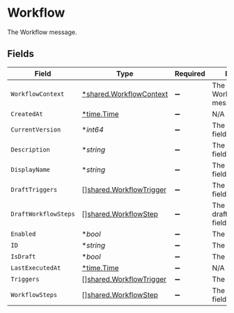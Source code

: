 # Workflow

The Workflow message.


## Fields

| Field                                                                     | Type                                                                      | Required                                                                  | Description                                                               |
| ------------------------------------------------------------------------- | ------------------------------------------------------------------------- | ------------------------------------------------------------------------- | ------------------------------------------------------------------------- |
| `WorkflowContext`                                                         | [*shared.WorkflowContext](../../../pkg/models/shared/workflowcontext.md)  | :heavy_minus_sign:                                                        | The WorkflowContext message.                                              |
| `CreatedAt`                                                               | [*time.Time](https://pkg.go.dev/time#Time)                                | :heavy_minus_sign:                                                        | N/A                                                                       |
| `CurrentVersion`                                                          | **int64*                                                                  | :heavy_minus_sign:                                                        | The currentVersion field.                                                 |
| `Description`                                                             | **string*                                                                 | :heavy_minus_sign:                                                        | The description field.                                                    |
| `DisplayName`                                                             | **string*                                                                 | :heavy_minus_sign:                                                        | The displayName field.                                                    |
| `DraftTriggers`                                                           | [][shared.WorkflowTrigger](../../../pkg/models/shared/workflowtrigger.md) | :heavy_minus_sign:                                                        | The draftTriggers field.                                                  |
| `DraftWorkflowSteps`                                                      | [][shared.WorkflowStep](../../../pkg/models/shared/workflowstep.md)       | :heavy_minus_sign:                                                        | The draftWorkflowSteps field.                                             |
| `Enabled`                                                                 | **bool*                                                                   | :heavy_minus_sign:                                                        | The enabled field.                                                        |
| `ID`                                                                      | **string*                                                                 | :heavy_minus_sign:                                                        | The id field.                                                             |
| `IsDraft`                                                                 | **bool*                                                                   | :heavy_minus_sign:                                                        | The isDraft field.                                                        |
| `LastExecutedAt`                                                          | [*time.Time](https://pkg.go.dev/time#Time)                                | :heavy_minus_sign:                                                        | N/A                                                                       |
| `Triggers`                                                                | [][shared.WorkflowTrigger](../../../pkg/models/shared/workflowtrigger.md) | :heavy_minus_sign:                                                        | The triggers field.                                                       |
| `WorkflowSteps`                                                           | [][shared.WorkflowStep](../../../pkg/models/shared/workflowstep.md)       | :heavy_minus_sign:                                                        | The workflowSteps field.                                                  |